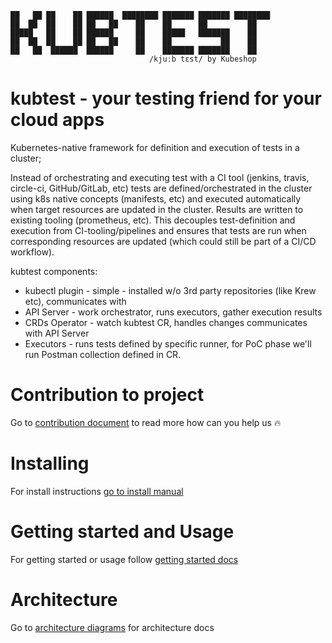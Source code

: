 ```
██   ██ ██    ██ ██████  ████████ ███████ ███████ ████████ 
██  ██  ██    ██ ██   ██    ██    ██      ██         ██    
█████   ██    ██ ██████     ██    █████   ███████    ██    
██  ██  ██    ██ ██   ██    ██    ██           ██    ██    
██   ██  ██████  ██████     ██    ███████ ███████    ██    
                               /kjuːb tɛst/ by Kubeshop
```
                                                           
                                                           
# kubtest - your testing friend for your cloud apps

Kubernetes-native framework for definition and execution of tests in a cluster; 

Instead of orchestrating and executing test with a CI tool (jenkins, travis, circle-ci, GitHub/GitLab, etc) tests are defined/orchestrated in the cluster using k8s native concepts (manifests, etc) and executed automatically when target resources are updated in the cluster. Results are written to existing tooling (prometheus, etc). This decouples test-definition and execution from CI-tooling/pipelines and ensures that tests are run when corresponding resources are updated (which could still be part of a CI/CD workflow). 

kubtest components:
- kubectl plugin - simple - installed w/o 3rd party repositories (like Krew etc), communicates with  
- API Server - work orchestrator, runs executors, gather execution results
- CRDs Operator - watch kubtest CR, handles changes communicates with API Server
- Executors - runs tests defined by specific runner, for PoC phase we'll run Postman collection defined in CR.

# Contribution to project

Go to [contribution document](CONTRIBUTING.md) to read more how can you help us 🔥

# Installing 

For install instructions [go to install manual](docs/installing.md) 

# Getting started and Usage

For getting started or usage follow 
[getting started docs](docs/getting-started.md) 

# Architecture

Go to [architecture diagrams](docs/architecture.md) for architecture docs


